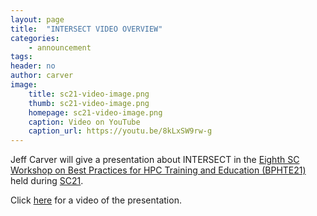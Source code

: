 ```yaml
---
layout: page
title:  "INTERSECT VIDEO OVERVIEW"
categories:
    - announcement
tags:
header: no
author: carver
image:
    title: sc21-video-image.png
    thumb: sc21-video-image.png
    homepage: sc21-video-image.png
    caption: Video on YouTube
    caption_url: https://youtu.be/8kLxSW9rw-g
---
```


Jeff Carver will give a presentation about INTERSECT in the [Eighth SC Workshop on Best Practices for HPC Training and Education (BPHTE21)](https://sighpceducation.acm.org/events/BPHTE21_Technical_Program.html)
held during [SC21](https://sc21.supercomputing.org/).

Click [here](https://youtu.be/8kLxSW9rw-g) for a video of the presentation.
